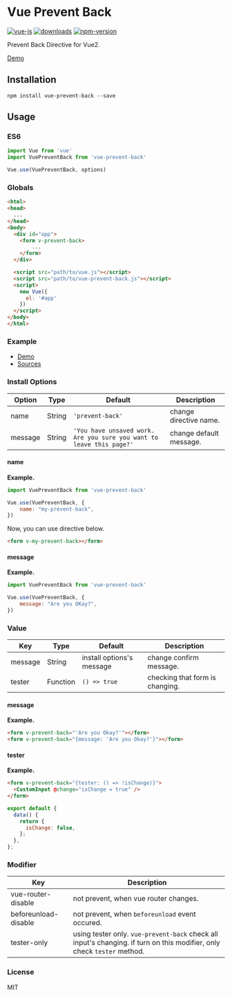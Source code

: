 Vue Prevent Back
================

[![vue-js](https://img.shields.io/badge/vue.js-2.x-brightgreen.svg?maxAge=604800)](https://vuejs.org/)
[![downloads](https://img.shields.io/npm/dt/vue-prevent-back.svg)](https://www.npmjs.com/package/vue-prevent-back)
[![npm-version](https://img.shields.io/npm/v/vue-prevent-back.svg)](https://www.npmjs.com/package/vue-prevent-back)

Prevent Back Directive for Vue2.

[Demo](http://wan2land.github.io/vue-prevent-back/)

## Installation

```
npm install vue-prevent-back --save
```

## Usage

### ES6

```js
import Vue from 'vue'
import VuePreventBack from 'vue-prevent-back'

Vue.use(VuePreventBack, options)
```

### Globals

```html
<html>
<head>
  ...
</head>
<body>
  <div id="app">
    <form v-prevent-back>
        ...
    </form>
  </div>

  <script src="path/to/vue.js"></script>
  <script src="path/to/vue-prevent-back.js"></script>
  <script>
    new Vue({
      el: '#app'
    })
  </script>
</body>
</html>
```

### Example

 - [Demo](http://wan2land.github.io/vue-prevent-back/)
 - [Sources](./example-src)

### Install Options

Option  |Type  |Default         |Description
--------|------|----------------|-----
name    |String|`'prevent-back'` |change directive name.
message |String|`'You have unsaved work. Are you sure you want to leave this page?'` |change default message.

#### name

**Example.**

```js
import VuePreventBack from 'vue-prevent-back'

Vue.use(VuePreventBack, {
    name: "my-prevent-back",
})
```

Now, you can use directive below.

```html
<form v-my-prevent-back></form>
```

#### message

**Example.**

```js
import VuePreventBack from 'vue-prevent-back'

Vue.use(VuePreventBack, {
    message: "Are you OKay?",
})
```

### Value

Key     |Type    |Default         |Description
--------|--------|----------------|-----
message |String  |install options's message |change confirm message.
tester  |Function|`() => true`|checking that form is changing.

#### message

**Example.**

```html
<form v-prevent-back="'Are you Okay?'"></form>
<form v-prevent-back="{message: 'Are you Okay?'}"></form>
```

#### tester

**Example.**

```html
<form v-prevent-back="{tester: () => !isChange)}">
  <CustomInput @change="isChange = true" />
</form>
```

```js
export default {
  data() {
    return {
      isChange: false,
    };
  },
};
```

### Modifier

Key     |Description
--------|-------------
vue-router-disable | not prevent, when vue router changes.
beforeunload-disable  | not prevent, when `beforeunload` event occured.
tester-only | using tester only. `vue-prevent-back` check all input's changing. if turn on this modifier, only check `tester` method.

### License

MIT